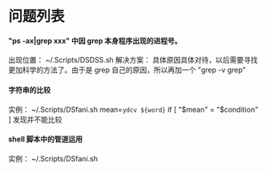 # 问题列表

#### "ps -ax|grep xxx" 中因 grep 本身程序出现的进程号。
出现位置： ~/.Scripts/DSDSS.sh
解决方案： 具体原因具体对待，以后需要寻找更加科学的方法了。由于是 grep 自己的原因，所以再加一个 "grep -v grep"

#### 字符串的比较
实例： ~/.Scripts/DSfani.sh
    mean=`ydcv ${word}` 
    if [ "$mean" = "$condition" ]
发现并不能比较 

#### shell 脚本中的管道运用
实例： ~/.Scripts/DSfani.sh